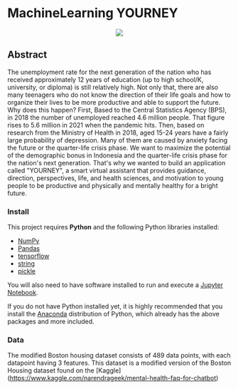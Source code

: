 # MachineLearning YOURNEY

<p align="center"><img src="> ![logo](https://user-images.githubusercontent.com/99655474/173210787-bb3b5a4a-0222-40d9-97fd-b0ac2cf31484.png)"></p>

## Abstract

The unemployment rate for the next generation of the nation who has received approximately 12 years of education (up to high school/K, university, or diploma) is still relatively high. Not only that, there are also many teenagers who do not know the direction of their life goals and how to organize their lives to be more productive and able to support the future. Why does this happen?
	First, Based to the Central Statistics Agency (BPS), in 2018 the number of unemployed reached 4.6 million people. That figure rises to 5.6 million in 2021 when the pandemic hits. Then, based on research from the Ministry of Health in 2018, aged 15-24 years have a fairly large probability of depression. Many of them are caused by anxiety facing the future or the quarter-life crisis phase.
	We want to maximize the potential of the demographic bonus in Indonesia and the quarter-life crisis phase for the nation's next generation. That's why we wanted to build an application called "YOURNEY", a smart virtual assistant that provides guidance, direction, perspectives, life, and health sciences, and motivation to young people to be productive and physically and mentally healthy for a bright future.


### Install

This project requires **Python** and the following Python libraries installed:

- [NumPy](http://www.numpy.org/)
- [Pandas](http://pandas.pydata.org/)
- [tensorflow](https://www.tensorflow.org/)
- [string](https://string-db.org/)
- [pickle](Lib/pickle.py)

You will also need to have software installed to run and execute a [Jupyter Notebook](http://jupyter.org/install.html).

If you do not have Python installed yet, it is highly recommended that you install the [Anaconda](https://www.anaconda.com/download/) distribution of Python, which already has the above packages and more included. 





































### Data

The modified Boston housing dataset consists of 489 data points, with each datapoint having 3 features. This dataset is a modified version of the Boston Housing dataset found on the [Kaggle] (https://www.kaggle.com/narendrageek/mental-health-faq-for-chatbot)
